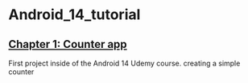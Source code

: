 # Android_14_tutorial

## [Chapter 1: Counter app](https://github.com/Corneth/Android_14_tutorial/tree/Chapter_1_Counter_App)
<p>First project inside of the Android 14 Udemy course. creating a simple counter</p> 
